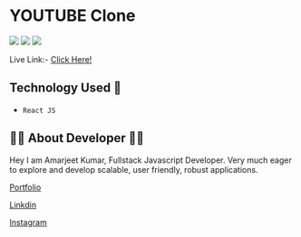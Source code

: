# YOUTUBE Clone

![](https://img.shields.io/badge/iNeuron-orange)
![](https://img.shields.io/badge/Hitesh%20Chaoudhry-LCO-g)
![](https://img.shields.io/badge/React-JS-pink)

Live Link:- [Click Here!](https://amarjeet-tube.vercel.app)

## Technology Used  🧑
  - ` React JS `
  
## 👨‍💻 About Developer 👨‍💻

Hey I am Amarjeet Kumar, Fullstack Javascript Developer. Very much eager to explore and develop scalable, user friendly, robust applications. 

[Portfolio](https://amarjeet-portfolio.netlify.app/)

[Linkdin](https://www.linkedin.com/in/amarjeet-kumar-46b79b236/)

[Instagram](https://www.instagram.com/amarkumar.aaryan.5/)

